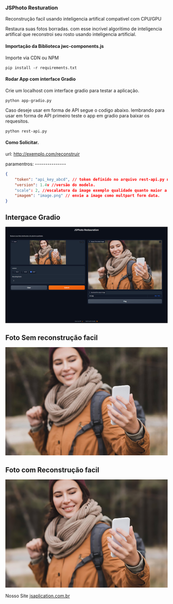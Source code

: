 ### JSPhoto Resturation
Reconstrução facil usando inteligencia artifical compativel com  CPU/GPU

Restaura suas fotos borradas. com esse incrivel algoritimo de inteligencia artifical que reconstroi seu rosto usando inteligencia artificial.

#### Importação da Biblioteca jwc-components.js
Importe via CDN ou NPM 
```Terminal
pip install -r requirements.txt
```


#### Rodar App com interface Gradio
Crie um localhost com interface gradio para testar a aplicação.

```Terminal
python app-gradio.py
```


Caso deseje usar em forma de API segue o codigo abaixo. lembrando para usar em forma de API primeiro teste o app em gradio para baixar os requesitos.

```Terminal
python rest-api.py
```

#### Como Solicitar. 
url: http://exemplo.com/reconstruir

paramentros: ---------------
```json
{
	"token": "api_key_abcd", // token definido no arquivo rest-api.py na linha 86
	"version": 1.4v //versão do modelo.
	"scale": 2, //escalatura da image exemplo qualidade quanto maior a escala mais qualidade a fodo fica mas tambem consome muito da sua gpu ou cpu
	"imagem": "image.png" // envie a image como multpart form data.
}
```



## Intergace Gradio

![Exemplo](imagens/captura.png)


## Foto Sem reconstrução facil
![Exemplo1](imagens/exemplo.jpeg)


## Foto com Reconstrução facil
![Exemplo2](imagens/outg.jpg)


Nosso Site [jsaplication.com.br](https://jsaplication.com.br)
